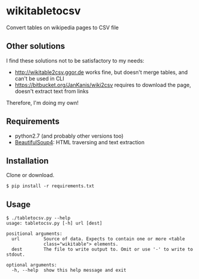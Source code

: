 # wikitabletocsv
Convert tables on wikipedia pages to CSV file


## Other solutions

I find these solutions not to be satisfactory to my needs:

 * http://wikitable2csv.ggor.de works fine, but doesn't merge tables, and can't be used in CLI
 * https://bitbucket.org/JanKanis/wiki2csv requires to download the page, doesn't extract text from links

Therefore, I'm doing my own!


## Requirements

 * python2.7 (and probably other versions too)
 * [BeautifulSoup4](https://www.crummy.com/software/BeautifulSoup/): HTML traversing and text extraction


## Installation

Clone or download.
```
$ pip install -r requirements.txt
```

## Usage

```
$ ./tabletocsv.py --help
usage: tabletocsv.py [-h] url [dest]

positional arguments:
  url         Source of data. Expects to contain one or more <table
              class="wikitable"> elements.
  dest        The file to write output to. Omit or use '-' to write to stdout.

optional arguments:
  -h, --help  show this help message and exit
```

